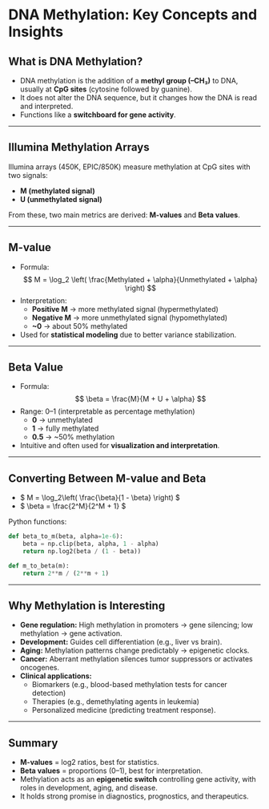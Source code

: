 # DNA Methylation: Key Concepts and Insights

## What is DNA Methylation?

- DNA methylation is the addition of a **methyl group (–CH₃)** to DNA, usually at **CpG sites** (cytosine followed by guanine).
- It does not alter the DNA sequence, but it changes how the DNA is read and interpreted.
- Functions like a **switchboard for gene activity**.

---

## Illumina Methylation Arrays

Illumina arrays (450K, EPIC/850K) measure methylation at CpG sites with two signals:

- **M (methylated signal)**
- **U (unmethylated signal)**

From these, two main metrics are derived: **M-values** and **Beta values**.

---

## M-value

- Formula:  
  $$ M = \log_2 \left( \frac{Methylated + \alpha}{Unmethylated + \alpha} \right) $$
- Interpretation:
  - **Positive M** → more methylated signal (hypermethylated)
  - **Negative M** → more unmethylated signal (hypomethylated)
  - **~0** → about 50% methylated
- Used for **statistical modeling** due to better variance stabilization.

---

## Beta Value

- Formula:  
  $$ \beta = \frac{M}{M + U + \alpha} $$
- Range: 0–1 (interpretable as percentage methylation)
  - **0** → unmethylated
  - **1** → fully methylated
  - **0.5** → ~50% methylation
- Intuitive and often used for **visualization and interpretation**.

---

## Converting Between M-value and Beta

- $ M = \log_2\left( \frac{\beta}{1 - \beta} \right) $
- $ \beta = \frac{2^M}{2^M + 1} $

Python functions:

```python
def beta_to_m(beta, alpha=1e-6):
    beta = np.clip(beta, alpha, 1 - alpha)
    return np.log2(beta / (1 - beta))

def m_to_beta(m):
    return 2**m / (2**m + 1)
```

---

## Why Methylation is Interesting

- **Gene regulation:** High methylation in promoters → gene silencing; low methylation → gene activation.
- **Development:** Guides cell differentiation (e.g., liver vs brain).
- **Aging:** Methylation patterns change predictably → epigenetic clocks.
- **Cancer:** Aberrant methylation silences tumor suppressors or activates oncogenes.
- **Clinical applications:**
  - Biomarkers (e.g., blood-based methylation tests for cancer detection)
  - Therapies (e.g., demethylating agents in leukemia)
  - Personalized medicine (predicting treatment response).

---

## Summary

- **M-values** = log2 ratios, best for statistics.  
- **Beta values** = proportions (0–1), best for interpretation.  
- Methylation acts as an **epigenetic switch** controlling gene activity, with roles in development, aging, and disease.  
- It holds strong promise in diagnostics, prognostics, and therapeutics.
